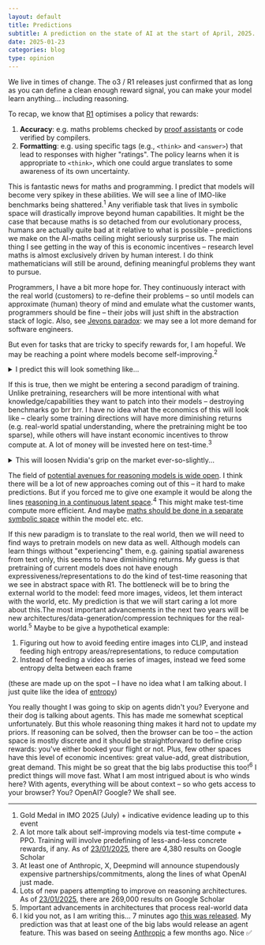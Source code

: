 ```yaml
---
layout: default
title: Predictions
subtitle: A prediction on the state of AI at the start of April, 2025. 
date: 2025-01-23
categories: blog
type: opinion
---
```


We live in times of change. The o3 / R1 releases just confirmed that as long as you can define a clean enough reward signal, you can make your model learn anything... including reasoning. 

To recap, we know that [R1](https://arxiv.org/pdf/2501.12948) optimises a policy that rewards: 
1. <strong>Accuracy</strong>: e.g. maths problems checked by [proof assistants](https://en.wikipedia.org/wiki/Lean_(proof_assistant)?useskin=vector) or code verified by compilers. 
2. <strong>Formatting</strong>: e.g. using specific tags (e.g., `<think>` and `<answer>`) that lead to responses with higher "ratings". The policy learns when it is appropriate to `<think>`, which one could argue translates to some awareness of its own uncertainty.

This is fantastic news for maths and programming. I predict that models will become very spikey in these abilities. We will see a line of IMO-like benchmarks being shattered.<sup>1</sup> Any verifiable task that lives in symbolic space will drastically improve beyond human capabilities. It might be the case that because maths is so detached from our evolutionary process, humans are actually quite bad at it relative to what is possible – predictions we make on the AI-maths ceiling might seriously surprise us. The main thing I see getting in the way of this is economic incentives – research level maths is almost exclusively driven by human interest. I do think mathematicians will still be around, defining meaningful problems they want to pursue.

Programmers, I have a bit more hope for. They continuously interact with the real world (customers) to re-define their problems – so until models can approximate (human) theory of mind and emulate what the customer wants, programmers should be fine – their jobs will just shift in the abstraction stack of logic. Also, see [Jevons paradox](https://en.wikipedia.org/wiki/Jevons_paradox?useskin=vector): we may see a lot more demand for software engineers.

But even for tasks that are tricky to specify rewards for, I am hopeful. We may be reaching a point where models become self-improving.<sup>2</sup> 
<details>
<summary>I predict this will look something like... </summary>

<br>

<strong>Sam Altman:</strong> Here is a paragraph. One of our guys in the basement labled this as a great paragraph compared to these other paragraphs. Do you understand why this is so great? 

<br><br>

<strong>Model_1 (set to high Temperature):</strong> Hmm yes, because of the nuanced use of X and Y...

<br><br>

<strong>Sam Altman:</strong> Models_2345, do you agree? 

<br><br>

<strong>Models_2345:</strong> Yes, Yes, No, Yes

<br><br>

<strong>Group Relative Policy Optimization:</strong> I have now learned a bit more about what makes a great paragraph 

<br><br>

<strong>US Gov:</strong> Sam you can't just put people in basements and make them label things.

<br><br>

<strong>Sam Altman:</strong> Model_1, can you just start generating your own questions and verify them with your friends?

<br><br>

<br>

This sounds suspicous. How can a model generate new information in a vaccuum? Why won't it just start making stuff up? Well, this is the answer:

<br>

$$
\mathcal{J}_{\text{GRPO}}(\theta) = \mathbb{E} \bigg[ 
\frac{1}{G} \sum_{i=1}^G \bigg( \min \bigg( \frac{\pi_\theta(o_i|q)}{\pi_{\theta_\text{old}}(o_i|q)} A_i, \, \text{clip}\bigg(\frac{\pi_\theta(o_i|q)}{\pi_{\theta_\text{old}}(o_i|q)}, 1-\epsilon, 1+\epsilon \bigg) A_i \bigg) 
- \beta D_\text{KL}(\pi_\theta \| \pi_\text{ref}) \bigg) \bigg]
$$

<br>
This is GRPO. It's the recipe for what we did above: we count the votes of our friends to tell us by how much, and in what direction, to update our model weights. We penalise the policy, $\pi_\theta$ – unlike in PPO, the model here itself is the policy – when it:

<br><br>
<ol>
    <li>Updates too quickly from the previous policy, $\pi_{\theta_\text{old}}$</li>
    <li>Deviates too far from the pre-trained policy, $\pi_\text{ref}$</li>
</ol>

So the model tests new explanations, while anchoring to "ground-truth" from the pre-training. My hypothesis (and this is getting really pseudoscientific) is that this method forces the model to:

<br><br>
<ol>
    <li>Generate plausible explanations, which may not have emerged explicitly or strongly enough from the training distribution</li>
    <li>Verify those explanations by generalising from the "ground-truth" pre-training</li>
    <li>Reinforce those explanations by updating its policy. This "patches" up areas where the training distribution is sparse in data, but are still compatible/generalise from the pretraining</li>
</ol>

<br>
(please send me papers to confirm my biases! :)

<br><br>
If you find this interesting, here are some more thoughts on why reasoning might work very well. Firstly, it should be noted that the structure of reasoning these models exhibit wasn't explicitly forced onto them. It emerges naturally. My guess is that what PPO is doing is telling the model: here is a query from your pretraining, and here is a response, also from your pretraining. You can assume these are true. Find the lowest energy path (reasoning) between these, across the pretraining landscape. Now let's reinforce this path so that you don't have to even think about it anymore. i.e. pay energy on MC sampling so that you can do System 2 thinking, and move it into System 1. So my bet is that pretraining contains sufficiently expressive representations to do this.
<br><br>

---
</details>

If this is true, then we might be entering a second paradigm of training. Unlike pretraining, researchers will be more intentional with what knowledge/capabilities they want to patch into their models – destroying benchmarks go brr brr. I have no idea what the economics of this will look like – clearly some training directions will have more diminishing returns (e.g. real-world spatial understanding, where the pretraining might be too sparse), while others will have instant economic incentives to throw compute at. A lot of money will be invested here on test-time.<sup>3</sup> 

 <details><summary>This will loosen Nvidia's grip on the market ever-so-slightly...</summary>

<br>   

Inference models (e.g. Groq) require less high-bandwidth memory (i.e. moving weights between VRAM and CPU). Nvidia is very good at this – to the extent that buying an Nvidia GPU is less expensive than getting an AMD GPU for free and paying for its energy costs. The point is, this will be less of a bottleneck in inference chips, so others can compete harder. I also add that this is not financial advice... here is a list of companies that will benefit from scaling data-centres:

<img src="/assets/images/posts/2025-01-23/semiconductor_table.png" alt="Semiconductor companies table" style="width: 75%; margin: 20px 0;">

<br>  
---

</details>



The field of [potential avenues for reasoning models is wide open](https://www.youtube.com/live/H3TnTxVKIOQ?si=L-VSeJ61DBSvGZh_&t=2433). I think there will be a lot of new approaches coming out of this – it hard to make predictions. But if you forced me to give one example it would be along the lines [reasoning in a continuous latent space](https://arxiv.org/html/2412.06769v1).<sup>4</sup> This might make test-time compute more efficient. And maybe [maths should be done in a separate symbolic space](https://www.youtube.com/live/H3TnTxVKIOQ?si=Rpb1ECLJLPU0mZMr&t=3081)  within the model etc. etc.


If this new paradigm is to translate to the real world, then we will need to find ways to pretrain models on new data as well. Although models can learn things without "experiencing" them, e.g. gaining spatial awareness from text only, this seems to have diminishing returns. My guess is that pretraining of current models does not have enough expressiveness/representations to do the kind of test-time reasoning that we see in abstract space with R1. The bottleneck will be to bring the external world to the model: feed more images, videos, let them interact with the world, etc. My prediction is that we will start caring a lot more about this.The most important advancements in the next two years will be new architectures/data-generation/compression techniques for the real-world.<sup>5</sup> Maybe to be give a hypothetical example: 

1. Figuring out how to avoid feeding entire images into CLIP, and instead feeding high entropy areas/representations, to reduce computation
2. Instead of feeding a video as series of images, instead we feed some entropy delta between each frame

(these are made up on the spot – I have no idea what I am talking about. I just quite like the idea of [entropy](https://arxiv.org/pdf/2412.09871))


You really thought I was going to skip on agents didn't you? Everyone and their dog is talking about agents. This has made me somewhat sceptical unfortunately. But this whole reasoning thing makes it hard not to update my priors. If reasoning can be solved, then the browser can be too – the action space is mostly discrete and it should be straightforward to define crisp rewards: you've either booked your flight or not. Plus, few other spaces have this level of economic incentives: great value-add, great distribution, great demand. This might be so great that the big labs productise this too!<sup>6</sup> I predict things will move fast. What I am most intrigued about is who winds here? With agents, everything will be about context – so who gets access to your browser? You? OpenAI? Google? We shall see.

---

1. Gold Medal in IMO 2025 (July) + indicative evidence leading up to this event
2. A lot more talk about self-improving models via test-time compute + PPO. Training will involve predefining of less-and-less concrete rewards, if any. As of [23/01/2025](https://scholar.google.com/scholar?hl=en&as_sdt=0%2C5&q=self-improving+chain+of+thought&btnG=), there are 4,380 results on Google Scholar
3. At least one of Anthropic, X, Deepmind will announce stupendously expensive partnerships/commitments, along the lines of what OpenAI just made. 
4. Lots of new papers attempting to improve on reasoning architectures. As of [23/01/2025](https://scholar.google.com/scholar?hl=en&as_sdt=0%2C5&q=chain+of+thought+reasoning+architecture&btnG=), there are 269,000 results on Google Scholar
5. Important advancements in architectures that process real-world data
6. I kid you not, as I am writing this... 7 minutes ago [this was released](https://techcrunch.com/2025/01/23/openai-launches-operator-an-ai-agent-that-performs-tasks-autonomously/). My prediction was that at least one of the big labs would release an agent feature. This was based on seeing [Anthropic](https://techcrunch.com/2024/10/22/anthropics-new-ai-can-control-your-pc/) a few months ago. Nice ✅
